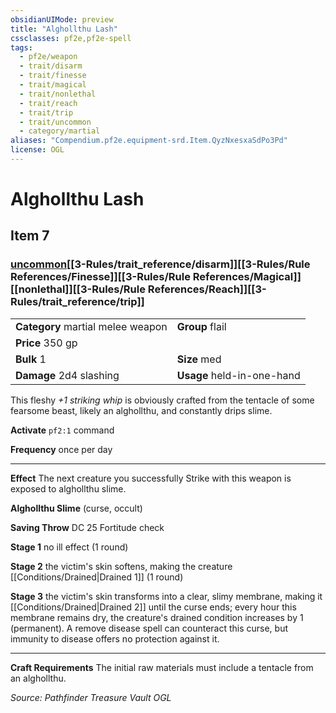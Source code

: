 ```yaml
---
obsidianUIMode: preview
title: "Alghollthu Lash"
cssclasses: pf2e,pf2e-spell
tags:
  - pf2e/weapon
  - trait/disarm
  - trait/finesse
  - trait/magical
  - trait/nonlethal
  - trait/reach
  - trait/trip
  - trait/uncommon
  - category/martial
aliases: "Compendium.pf2e.equipment-srd.Item.QyzNxesxaSdPo3Pd"
license: OGL
---
```

# Alghollthu Lash
## Item 7
### [uncommon](uncommon.md "Uncommon Rarity Trait")[[3-Rules/trait_reference/disarm]][[3-Rules/Rule References/Finesse]][[3-Rules/Rule References/Magical]][[nonlethal]][[3-Rules/Rule References/Reach]][[3-Rules/trait_reference/trip]]

|  |  |
| -- | -- |
| **Category** martial melee weapon | **Group** flail |
| **Price** 350 gp |  |
| **Bulk** 1 | **Size** med |
| **Damage** 2d4 slashing  | **Usage** held-in-one-hand |



This fleshy _+1 striking whip_ is obviously crafted from the tentacle of some fearsome beast, likely an alghollthu, and constantly drips slime.

**Activate** `pf2:1` command

**Frequency** once per day

* * *

**Effect** The next creature you successfully Strike with this weapon is exposed to alghollthu slime.

**Alghollthu Slime** (curse, occult)

**Saving Throw** DC 25 Fortitude check

**Stage 1** no ill effect (1 round)

**Stage 2** the victim's skin softens, making the creature [[Conditions/Drained|Drained 1]] (1 round)

**Stage 3** the victim's skin transforms into a clear, slimy membrane, making it [[Conditions/Drained|Drained 2]] until the curse ends; every hour this membrane remains dry, the creature's drained condition increases by 1 (permanent). A remove disease spell can counteract this curse, but immunity to disease offers no protection against it.

* * *

**Craft Requirements** The initial raw materials must include a tentacle from an alghollthu.

*Source: Pathfinder Treasure Vault*
*OGL*